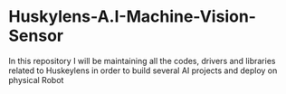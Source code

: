 # Huskylens-A.I-Machine-Vision-Sensor
In this repository I will be maintaining all the codes, drivers and libraries related to Huskeylens in order to build several AI projects and deploy on physical Robot
